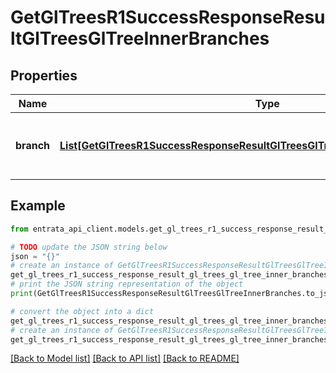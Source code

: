 # GetGlTreesR1SuccessResponseResultGlTreesGlTreeInnerBranches


## Properties

Name | Type | Description | Notes
------------ | ------------- | ------------- | -------------
**branch** | [**List[GetGlTreesR1SuccessResponseResultGlTreesGlTreeInnerBranchesBranchInner]**](GetGlTreesR1SuccessResponseResultGlTreesGlTreeInnerBranchesBranchInner.md) | A list of branches associated with the GL tree. | 

## Example

```python
from entrata_api_client.models.get_gl_trees_r1_success_response_result_gl_trees_gl_tree_inner_branches import GetGlTreesR1SuccessResponseResultGlTreesGlTreeInnerBranches

# TODO update the JSON string below
json = "{}"
# create an instance of GetGlTreesR1SuccessResponseResultGlTreesGlTreeInnerBranches from a JSON string
get_gl_trees_r1_success_response_result_gl_trees_gl_tree_inner_branches_instance = GetGlTreesR1SuccessResponseResultGlTreesGlTreeInnerBranches.from_json(json)
# print the JSON string representation of the object
print(GetGlTreesR1SuccessResponseResultGlTreesGlTreeInnerBranches.to_json())

# convert the object into a dict
get_gl_trees_r1_success_response_result_gl_trees_gl_tree_inner_branches_dict = get_gl_trees_r1_success_response_result_gl_trees_gl_tree_inner_branches_instance.to_dict()
# create an instance of GetGlTreesR1SuccessResponseResultGlTreesGlTreeInnerBranches from a dict
get_gl_trees_r1_success_response_result_gl_trees_gl_tree_inner_branches_from_dict = GetGlTreesR1SuccessResponseResultGlTreesGlTreeInnerBranches.from_dict(get_gl_trees_r1_success_response_result_gl_trees_gl_tree_inner_branches_dict)
```
[[Back to Model list]](../README.md#documentation-for-models) [[Back to API list]](../README.md#documentation-for-api-endpoints) [[Back to README]](../README.md)


